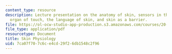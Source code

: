 ```yaml
---
content_type: resource
description: Lecture presentation on the anatomy of skin, sensors in the skin, the
  organ of touch, the language of skin, and skin as a barrier.
file: https://ol-ocw-studio-app-production.s3.amazonaws.com/courses/20-441j-biomaterials-tissue-interactions-fall-2009/7ca07f707c6ce4cd29f26db1548c2f96_MIT20_441JF09_lec18a_iy.pdf
file_type: application/pdf
resourcetype: Document
title: Skin Physiology
uid: 7ca07f70-7c6c-e4cd-29f2-6db1548c2f96
---
```

